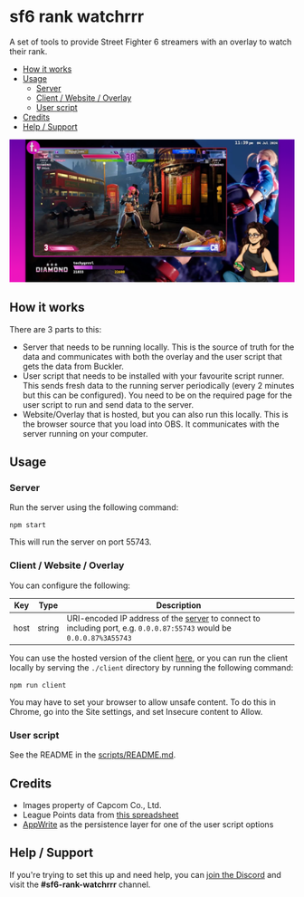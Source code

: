 # sf6 rank watchrrr

A set of tools to provide Street Fighter 6 streamers with an overlay to watch their rank.

- [How it works](#how-it-works)
- [Usage](#usage)
  - [Server](#server)
  - [Client / Website / Overlay](#client--website--overlay)
  - [User script](#user-script)
- [Credits](#credits)
- [Help / Support](#help--support)

![](./cover.png)

## How it works

There are 3 parts to this:

- Server that needs to be running locally. This is the source of truth for the data and communicates with both the overlay and the user script that gets the data from Buckler.
- User script that needs to be installed with your favourite script runner. This sends fresh data to the running server periodically (every 2 minutes but this can be configured). You need to be on the required page for the user script to run and send data to the server.
- Website/Overlay that is hosted, but you can also run this locally. This is the browser source that you load into OBS. It communicates with the server running on your computer.


## Usage

### Server

Run the server using the following command:

    npm start

This will run the server on port 55743.

### Client / Website / Overlay

You can configure the following:

| Key  | Type   | Description                                                                                                                     |
| ---- | ------ | ------------------------------------------------------------------------------------------------------------------------------- |
| host | string | URI-encoded IP address of the [server](#server) to connect to including port, e.g. `0.0.0.87:55743` would be `0.0.0.87%3A55743` |

You can use the hosted version of the client [here](https://sf6-rank-watchrrr.techygrrrl.stream/), or you can run the client locally by serving the `./client` directory by running the following command:

    npm run client

You may have to set your browser to allow unsafe content. To do this in Chrome, go into the Site settings, and set Insecure content to Allow.

### User script

See the README in the [scripts/README.md](./scripts/README.md).


## Credits

- Images property of Capcom Co., Ltd.
- League Points data from [this spreadsheet](https://docs.google.com/spreadsheets/d/124KmfZzbTysS-qrZG5L-n2OXaepxdeHS4ipk3_043Rw/edit#gid=884923803)
- [AppWrite](https://appwrite.io) as the persistence layer for one of the user script options


## Help / Support

If you're trying to set this up and need help, you can [join the Discord](https://discord.gg/UDBr9v6mjA) and visit the **#sf6-rank-watchrrr** channel.
